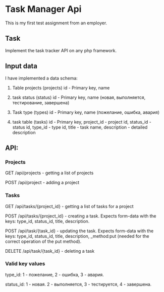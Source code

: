 # Task Manager Api

This is my first test assignment from an employer.

## Task

Implement the task tracker API on any php framework.

## Input data

I have implemented a data schema:

1) Table projects (projects)
id - Primary key,
name

3) task status (status)
id - Primary key,
name (новая, выполняется, тестирование, завершена)

5) Task type (types)
id - Primary key,
name (пожелание, ошибка, авария)

7) task table (tasks)
id - Primary key,
project_id - project id,
status_id - status id,
type_id - type id,
title - task name,
description - detailed description

## API:


### Projects

GET /api/projects - getting a list of projects

POST /api/project - adding a project


### Tasks

GET /api/tasks/{project_id} - getting a list of tasks for a project

POST /api/tasks/{project_id} - creating a task. Expects form-data with the keys: type_id, status_id, title, description.

POST /api/task/{task_id} - updating the task. Expects form-data with the keys: type_id, status_id, title, description, _method:put (needed for the correct operation of the put method).

DELETE /api/task/{task_id} - deleting a task

### Valid key values

type_id: 1 - пожелание, 2 - ошибка, 3 - авария.

status_id: 1 - новая. 2 - выполняется, 3 - тестируется, 4 - завершена.

